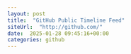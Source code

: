 ```yaml
---
layout: post
title:  "GitHub Public Timeline Feed"
siteUrl:  "http://github.com/"
date:  2025-01-28 09:45:16+00:00
categories: github
---
```

